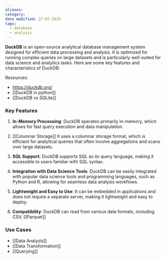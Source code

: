 ```yaml
---
aliases: 
category: 
date modified: 27-07-2025
tags:
  - database
  - analysis
---
```

**DuckDB** is an open-source analytical database management system designed for efficient data processing and analysis. It is optimized for running complex queries on large datasets and is particularly well-suited for data science and analytics tasks. Here are some key features and characteristics of DuckDB:

Resources:
- https://duckdb.org/
- [[DuckDB in python]]
- [[DuckDB vs SQLite]] 

### Key Features

1. **In-Memory Processing**: DuckDB operates primarily in-memory, which allows for fast query execution and data manipulation.

2. [[Columnar Storage]] It uses a columnar storage format, which is efficient for analytical queries that often involve aggregations and scans over large datasets.

3. **SQL Support**: DuckDB supports SQL as its query language, making it accessible to users familiar with SQL syntax.

4. **Integration with Data Science Tools**: DuckDB can be easily integrated with popular data science tools and programming languages, such as Python and R, allowing for seamless data analysis workflows.

5. **Lightweight and Easy to Use**: It can be embedded in applications and does not require a separate server, making it lightweight and easy to deploy.

6. **Compatibility**: DuckDB can read from various data formats, including CSV, [[Parquet]]

### Use Cases
- [[Data Analysis]]
- [[Data Transformation]]
- [[Querying]]
